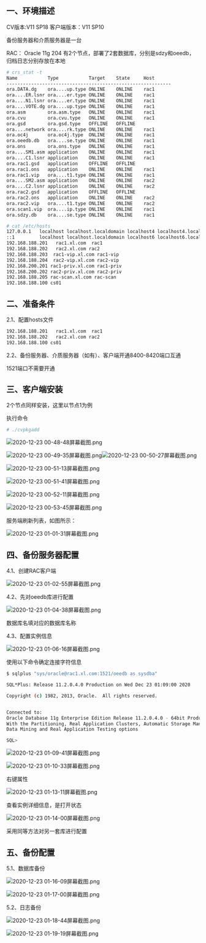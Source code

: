 ## 一、环境描述

CV版本:V11 SP18   客户端版本：V11 SP10

备份服务器和介质服务器是一台

RAC： Oracle 11g 204   有2个节点，部署了2套数据库，分别是sdzy和oeedb，归档日志分别存放在本地

```bash
# crs_stat -t
Name           Type           Target    State     Host        
------------------------------------------------------------
ora.DATA.dg    ora....up.type ONLINE    ONLINE    rac1        
ora....ER.lsnr ora....er.type ONLINE    ONLINE    rac1        
ora....N1.lsnr ora....er.type ONLINE    ONLINE    rac1        
ora....VOTE.dg ora....up.type ONLINE    ONLINE    rac1        
ora.asm        ora.asm.type   ONLINE    ONLINE    rac1        
ora.cvu        ora.cvu.type   ONLINE    ONLINE    rac1        
ora.gsd        ora.gsd.type   OFFLINE   OFFLINE               
ora....network ora....rk.type ONLINE    ONLINE    rac1        
ora.oc4j       ora.oc4j.type  ONLINE    ONLINE    rac1        
ora.oeedb.db   ora....se.type ONLINE    ONLINE    rac1        
ora.ons        ora.ons.type   ONLINE    ONLINE    rac1        
ora....SM1.asm application    ONLINE    ONLINE    rac1        
ora....C1.lsnr application    ONLINE    ONLINE    rac1        
ora.rac1.gsd   application    OFFLINE   OFFLINE               
ora.rac1.ons   application    ONLINE    ONLINE    rac1        
ora.rac1.vip   ora....t1.type ONLINE    ONLINE    rac1        
ora....SM2.asm application    ONLINE    ONLINE    rac2        
ora....C2.lsnr application    ONLINE    ONLINE    rac2        
ora.rac2.gsd   application    OFFLINE   OFFLINE               
ora.rac2.ons   application    ONLINE    ONLINE    rac2        
ora.rac2.vip   ora....t1.type ONLINE    ONLINE    rac2        
ora.scan1.vip  ora....ip.type ONLINE    ONLINE    rac1        
ora.sdzy.db    ora....se.type ONLINE    ONLINE    rac1     

# cat /etc/hosts
127.0.0.1   localhost localhost.localdomain localhost4 localhost4.localdomain4
::1         localhost localhost.localdomain localhost6 localhost6.localdomain6
192.168.188.201   rac1.xl.com  rac1
192.168.188.202   rac2.xl.com rac2
192.168.188.203  rac1-vip.xl.com rac1-vip
192.168.188.204  rac2-vip.xl.com rac2-vip
192.168.200.201 rac1-priv.xl.com rac1-priv
192.168.200.202 rac2-priv.xl.com rac2-priv
192.168.188.205 rac-scan.xl.com rac-scan
192.168.188.100 cs01
```



## 二、准备条件

2.1、配置hosts文件

```bash
192.168.188.201   rac1.xl.com  rac1
192.168.188.202   rac2.xl.com rac2
192.168.188.100 cs01
```



2.2、备份服务器、介质服务器（如有）、客户端开通8400-8420端口互通

1521端口不需要开通



## 三、客户端安装

2个节点同样安装，这里以节点1为例

执行命令

```bash
# ./cvpkgadd 
```

![2020-12-23 00-48-48屏幕截图.png](http://ww1.sinaimg.cn/large/007Xg1efgy1glx47mmqr0j30qn07a0tg.jpg)

![2020-12-23 00-49-35屏幕截图.png](http://ww1.sinaimg.cn/large/007Xg1efgy1glx48jrpn6j30qm0hjmyr.jpg)![2020-12-23 00-50-27屏幕截图.png](http://ww1.sinaimg.cn/large/007Xg1efgy1glx49drdjij30ut0cbjsw.jpg)





![2020-12-23 00-51-13屏幕截图.png](http://ww1.sinaimg.cn/large/007Xg1efgy1glx4a3kqwoj30sj0bpt9j.jpg)

![2020-12-23 00-51-41屏幕截图.png](http://ww1.sinaimg.cn/large/007Xg1efgy1glx4alzvwpj30rp08ejrg.jpg)

![2020-12-23 00-52-11屏幕截图.png](http://ww1.sinaimg.cn/large/007Xg1efgy1glx4b2kcvej30sl07r748.jpg)

![2020-12-23 00-53-45屏幕截图.png](http://ww1.sinaimg.cn/large/007Xg1efgy1glx4cqkky2j30td09j3yu.jpg)



服务端刷新列表，如图所示：

![2020-12-23 01-01-31屏幕截图.png](http://ww1.sinaimg.cn/large/007Xg1efgy1glx4ktealwj30bx08xmxe.jpg)



## 四、备份服务器配置

4.1、创建RAC客户端

![2020-12-23 01-02-55屏幕截图.png](http://ww1.sinaimg.cn/large/007Xg1efgy1glx4mcfke8j30la0e4t9b.jpg)



4.2、先对oeedb库进行配置

![2020-12-23 01-04-38屏幕截图.png](http://ww1.sinaimg.cn/large/007Xg1efgy1glx4o11wtoj30ez0aut8m.jpg)

数据库名填对应的数据库名称



4.3、配置实例信息

![2020-12-23 01-06-16屏幕截图.png](http://ww1.sinaimg.cn/large/007Xg1efgy1glx4prlgodj30ev0cjdfs.jpg)





使用以下命令确定连接字符信息

```bash
$ sqlplus "sys/oracle@rac1.xl.com:1521/oeedb as sysdba" 

SQL*Plus: Release 11.2.0.4.0 Production on Wed Dec 23 01:09:00 2020

Copyright (c) 1982, 2013, Oracle.  All rights reserved.


Connected to:
Oracle Database 11g Enterprise Edition Release 11.2.0.4.0 - 64bit Production
With the Partitioning, Real Application Clusters, Automatic Storage Management, OLAP,
Data Mining and Real Application Testing options

SQL> 
```

![2020-12-23 01-09-41屏幕截图.png](http://ww1.sinaimg.cn/large/007Xg1efgy1glx4ta0bt1j30du089t8m.jpg)

![2020-12-23 01-10-33屏幕截图.png](http://ww1.sinaimg.cn/large/007Xg1efgy1glx4u6gs1ej30e208it8m.jpg)



右键属性

![2020-12-23 01-13-11屏幕截图.png](http://ww1.sinaimg.cn/large/007Xg1efgy1glx4x9unrdj306s05kq2w.jpg)

查看实例详细信息，是打开状态

![2020-12-23 01-14-00屏幕截图.png](http://ww1.sinaimg.cn/large/007Xg1efgy1glx4xsh1gqj30fl0f8aa2.jpg)

采用同等方法对另一套库进行配置





## 五、备份配置

5.1、数据库备份

![2020-12-23 01-16-09屏幕截图.png](http://ww1.sinaimg.cn/large/007Xg1efgy1glx4zzzixgj30h10eqdfx.jpg)

![2020-12-23 01-17-00屏幕截图.png](http://ww1.sinaimg.cn/large/007Xg1efgy1glx50w4vh1j30g60fg0su.jpg)



5.2、日志备份

![2020-12-23 01-18-44屏幕截图.png](http://ww1.sinaimg.cn/large/007Xg1efgy1glx52ojanej30go0ik74l.jpg)

![2020-12-23 01-19-19屏幕截图.png](http://ww1.sinaimg.cn/large/007Xg1efgy1glx53bc7nfj30ga0hv0t3.jpg)